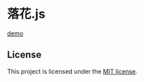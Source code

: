 # 落花.js

[demo](https://jbboehr.github.io/rakka.js/html/index.html)


## License

This project is licensed under the [MIT license](http://opensource.org/licenses/MIT).
